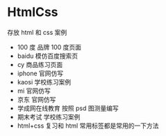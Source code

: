 # HtmlCss

存放 html 和 css 案例

- 100 度 品牌 100 度页面
- baidu 模仿百度搜索页
- cy 商品练习页面
- iphone 官网仿写
- kaosi 学校练习案例
- mi 官网仿写
- 京东 官网仿写
- 学成网在线教育 按照 psd 图测量编写
- 期末考试 学校练习案例
- html+css 复习和 html 常用标签都是常用的一下方法
